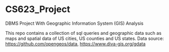 # CS623_Project
DBMS Project With Geographic Information System (GIS) Analysis

This repo contains a collection of sql queries and geographic data such as maps and spatial data of US cities, US counties and US states.
Data source: https://github.com/opengeos/data,   https://www.diva-gis.org/gdata

